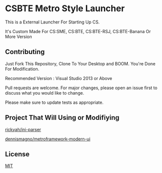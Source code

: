 # CSBTE Metro Style Launcher

This is a External Launcher For Starting Up CS.

It's Custom Made For CS:SME, CS:BTE, CS:BTE-RSJ, CS:BTE-Banana Or More Version

## Contributing

Just Fork This Repository, Clone To Your Desktop and BOOM. You're Done For Modification.

Recommended Version : Visual Studio 2013 or Above

Pull requests are welcome. For major changes, please open an issue first to discuss what you would like to change.

Please make sure to update tests as appropriate.

## Project That Will Using or Modifiying

[rickyah/ini-parser](https://github.com/rickyah/ini-parser/)

[dennismagno/metroframework-modern-ui](https://github.com/dennismagno/metroframework-modern-ui/)

## License
[MIT](https://choosealicense.com/licenses/mit/)
